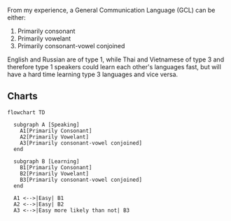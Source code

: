 From my experience, a General Communication Language (GCL) can be either:

1. Primarily consonant
1. Primarily vowelant
1. Primarily consonant-vowel conjoined

English and Russian are of type 1, while Thai and Vietnamese of type 3 and therefore type 1 speakers could learn each other's languages fast, but will have a hard time learning type 3 languages and vice versa.

## Charts

```mermaid
flowchart TD

  subgraph A [Speaking]
    A1[Primarily Consonant]
    A2[Primarily Vowelant]
    A3[Primarily consonant-vowel conjoined]
  end

  subgraph B [Learning]
    B1[Primarily Consonant]
    B2[Primarily Vowelant]
    B3[Primarily consonant-vowel conjoined]
  end

  A1 <-->|Easy| B1
  A2 <-->|Easy| B2
  A3 <-->|Easy more likely than not| B3
```
